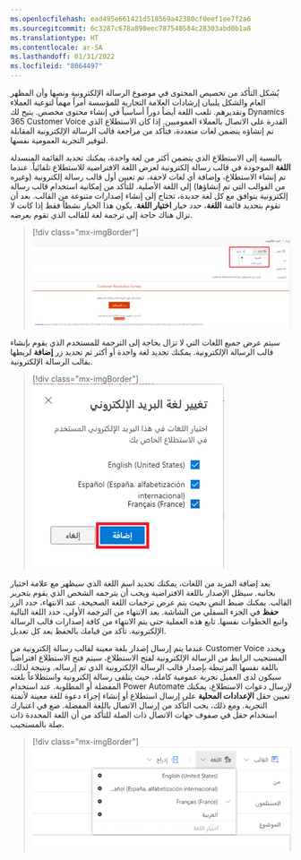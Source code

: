 ```yaml
---
ms.openlocfilehash: ead495e661421d518569a42380cf0eef1ee7f2a6
ms.sourcegitcommit: 6c3287c678a890eec787540584c28303abd0b1a8
ms.translationtype: HT
ms.contentlocale: ar-SA
ms.lasthandoff: 01/31/2022
ms.locfileid: "8064497"
---
```

يُشكل التأكد من تخصيص المحتوى في موضوع الرسالة الإلكترونية ونصها وأن المظهر العام والشكل يلبيان إرشادات العلامة التجارية للمؤسسة أمراً مهماً لتوعية العملاء وتقديرهم. تلعب اللغة أيضاً دوراً أساسياً في إنشاء محتوى مخصص.
يتيح لك Dynamics 365 Customer Voice القدرة على الاتصال بالعملاء العموميين. إذا كان الاستطلاع الذي تم إنشاؤه يتضمن لغات متعددة، فتأكد من مراجعة قالب الرسالة الإلكترونية المقابلة لتوفير التجربة العمومية نفسها.

بالنسبة إلى الاستطلاع الذي يتضمن أكثر من لغة واحدة، يمكنك تحديد القائمة المنسدلة **اللغة** الموجودة في قالب رسالة إلكترونية لعرض اللغة الافتراضية للاستطلاع تلقائياً. عندما تم إنشاء الاستطلاع، وإضافة أي لغات لاحقة، تم تعيين أول قالب رسالة إلكترونية (وغيره من القوالب التي تم إنشاؤها) إلى اللغة الأصلية. للتأكد من إمكانية استخدام قالب رسالة إلكترونية يتوافق مع كل لغة جديدة، تحتاج إلى إنشاء إصدارات متنوعة من القالب.
بعد أن تقوم بتحديد قائمة **اللغة**، حدد خيار **اختيار اللغة**. يكون هذا الخيار نشطاً فقط إذا كانت لا تزال هناك حاجة إلى ترجمة لغة للقالب الذي تقوم بعرضه.

> [!div class="mx-imgBorder"]
> [![صورة شاشة تعرض قالب رسالة إلكترونية في Dynamics 365 Customer Voice مع فتح قائمة "اللغة" وتمييز خيار "اختيار اللغة".](../media/choose-language.png)](../media/choose-language.png#lightbox)

سيتم عرض جميع اللغات التي لا تزال بحاجة إلى الترجمة للمستخدم الذي يقوم بإنشاء قالب الرسالة الإلكترونية. يمكنك تحديد لغة واحدة أو أكثر ثم تحديد زر **إضافة** لربطها بقالب الرسالة الإلكترونية. 

> [!div class="mx-imgBorder"]
> [![صورة شاشة تعرض خياراً لتغيير لغة الرسالة الإلكترونية مع تحديد اللغتين الإسبانية والفرنسية.](../media/change-language.png)](../media/change-language.png#lightbox)

بعد إضافة المزيد من اللغات، يمكنك تحديد اسم اللغة الذي سيظهر مع علامة اختيار بجانبه.
سيظل الإصدار باللغة الافتراضية ويجب أن يترجمه الشخص الذي يقوم بتحرير القالب. يمكنك ضبط النص بحيث يتم عرض ترجمات اللغة الصحيحة. عند الانتهاء، حدد الزر **حفظ** في الجزء السفلي من الشاشة. بعد الانتهاء من الترجمة الأولى، حدد اللغة التالية واتبع الخطوات نفسها. تابع هذه العملية حتى يتم الانتهاء من كافة إصدارات قالب الرسالة الإلكترونية. تأكد من قيامك بالحفظ بعد كل تعديل. 

عندما يتم إرسال إصدار بلغة معينة لقالب رسالة إلكترونية من Customer Voice ويحدد المستجيب الرابط من الرسالة الإلكترونية لفتح الاستطلاع، سيتم فتح الاستطلاع افتراضياً باللغة نفسها المرتبطة بإصدار قالب الرسالة الإلكترونية الذي تم إرساله. ونتيجة لذلك، سيكون لدى العميل تجربة عمومية كاملة، حيث يتلقى رسالة إلكترونية واستطلاعاً بلغته المفضلة أو المطلوبة. عند استخدام Power Automate لإرسال دعوات الاستطلاع، يمكنك تعيين حقل **الإعدادات المحلية** على إرسال استطلاع أو إنشاء إجراء دعوة للغة معينة لأتمتة التجربة. ومع ذلك، يجب التأكد من إرسال الاتصال باللغة المفضلة. ضع في اعتبارك استخدام حقل في صفوف جهات الاتصال ذات الصلة للتأكد من أن اللغة المحددة ذات صلة بالمستجيب.  

> [!div class="mx-imgBorder"]
> [![صورة شاشة تعرض قائمة منسدلة مع قائمة بأربع لغات. وتم تحديد النسخة الفرنسية من قالب الرسالة الإلكترونية.](../media/french-specific-language.png)](../media/french-specific-language.png#lightbox)


